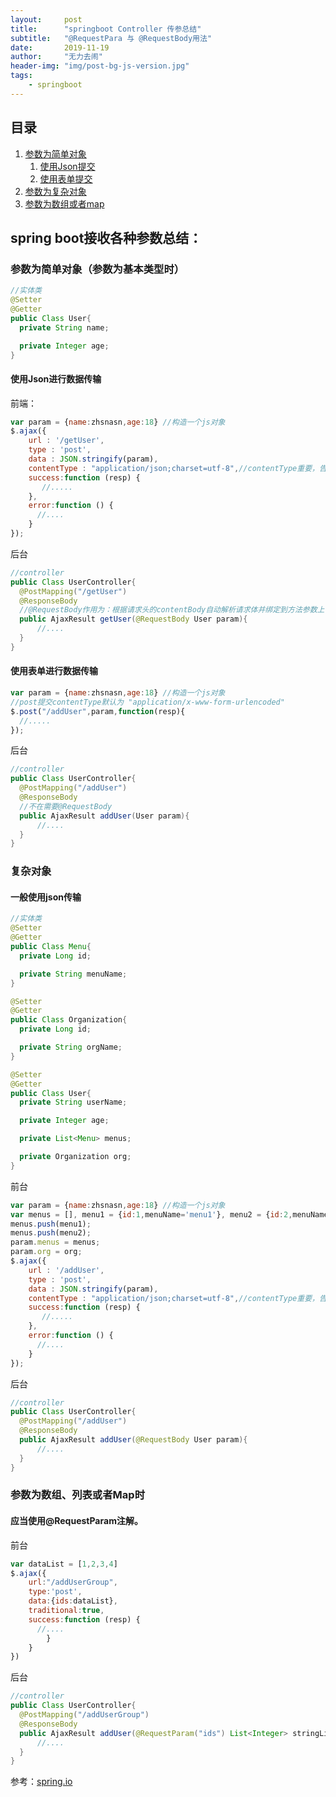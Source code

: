 ```yaml
---
layout:     post
title:      "springboot Controller 传参总结"
subtitle:   "@RequestPara 与 @RequestBody用法"
date:       2019-11-19
author:     "无力去闹"
header-img: "img/post-bg-js-version.jpg"
tags:
    - springboot
---
```


## 目录
1. [参数为简单对象](#参数为简单对象（参数为基本类型时）)
    1. [使用Json提交](#使用Json进行数据传输)
    2. [使用表单提交](#使用表单进行数据传输)
2. [参数为复杂对象](#复杂对象)
3. [参数为数组或者map](#参数为数组、列表或者Map时)
## spring boot接收各种参数总结：
### 参数为简单对象（参数为基本类型时）
``` java
//实体类
@Setter
@Getter
public Class User{
  private String name;

  private Integer age;
}
```
#### 使用Json进行数据传输
前端：
``` js
var param = {name:zhsnasn,age:18} //构造一个js对象
$.ajax({
    url : '/getUser',
    type : 'post',
    data : JSON.stringify(param),
    contentType : "application/json;charset=utf-8",//contentType重要，告诉后端传入的参数为json格式
    success:function (resp) {
       //.....
    },
    error:function () {
      //....
    }
});
```
后台
``` java
//controller
public Class UserController{
  @PostMapping("/getUser")
  @ResponseBody
  //@RequestBody作用为：根据请求头的contentBody自动解析请求体并绑定到方法参数上
  public AjaxResult getUser(@RequestBody User param){
      //....
  }
}
```
#### 使用表单进行数据传输
``` js
var param = {name:zhsnasn,age:18} //构造一个js对象
//post提交contentType默认为 "application/x-www-form-urlencoded"
$.post("/addUser",param,function(resp){
  //.....
});
```
后台
``` java
//controller
public Class UserController{
  @PostMapping("/addUser")
  @ResponseBody
  //不在需要@RequestBody
  public AjaxResult addUser(User param){
      //....
  }
}
```
### 复杂对象
#### 一般使用json传输
``` java
//实体类
@Setter
@Getter
public Class Menu{
  private Long id;

  private String menuName;
}

@Setter
@Getter
public Class Organization{
  private Long id;

  private String orgName;
}

@Setter
@Getter
public Class User{
  private String userName;

  private Integer age;

  private List<Menu> menus;

  private Organization org;
}
```
前台
``` js
var param = {name:zhsnasn,age:18} //构造一个js对象
var menus = [], menu1 = {id:1,menuName='menu1'}, menu2 = {id:2,menuName='menu2'}, org={id:1,orgName:'orgName1'};
menus.push(menu1);
menus.push(menu2);
param.menus = menus;
param.org = org;
$.ajax({
    url : '/addUser',
    type : 'post',
    data : JSON.stringify(param),
    contentType : "application/json;charset=utf-8",//contentType重要，告诉后端传入的参数为json格式
    success:function (resp) {
       //.....
    },
    error:function () {
      //....
    }
});
```
后台
``` java
//controller
public Class UserController{
  @PostMapping("/addUser")
  @ResponseBody
  public AjaxResult addUser(@RequestBody User param){
      //....
  }
}
```
### 参数为数组、列表或者Map时
#### 应当使用@RequestParam注解。
前台
```js
var dataList = [1,2,3,4]
$.ajax({
    url:"/addUserGroup",
    type:'post',
    data:{ids:dataList},
    traditional:true,
    success:function (resp) {
      //....
        }
    }
})
```
后台
``` java
//controller
public Class UserController{
  @PostMapping("/addUserGroup")
  @ResponseBody
  public AjaxResult addUser(@RequestParam("ids") List<Integer> stringList){
      //....
  }
}
```
参考：[spring.io](https://docs.spring.io/spring/docs/current/spring-framework-reference/web.html)